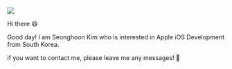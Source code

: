 <img src="https://capsule-render.vercel.app/api?type=waving&color=33ff99&height=300&section=header&text=capsule%20render&fontSize=90" />


Hi there 😄

Good day! I am Seonghoon Kim who is interested in Apple iOS Development from South Korea. 

if you want to contact me, please leave me any messages! 📩
